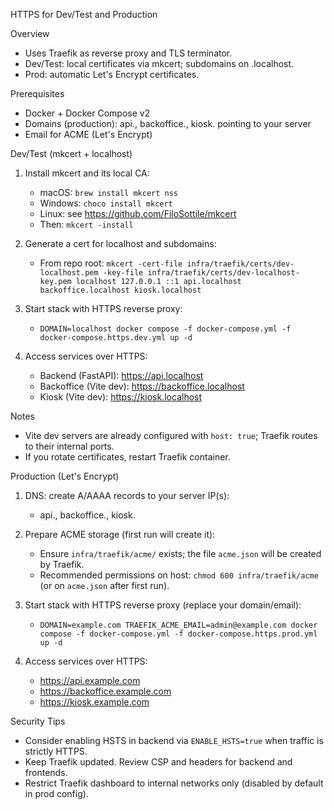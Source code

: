 HTTPS for Dev/Test and Production

Overview
- Uses Traefik as reverse proxy and TLS terminator.
- Dev/Test: local certificates via mkcert; subdomains on .localhost.
- Prod: automatic Let's Encrypt certificates.

Prerequisites
- Docker + Docker Compose v2
- Domains (production): api.<domain>, backoffice.<domain>, kiosk.<domain> pointing to your server
- Email for ACME (Let's Encrypt)

Dev/Test (mkcert + localhost)
1) Install mkcert and its local CA:
   - macOS: `brew install mkcert nss`
   - Windows: `choco install mkcert`
   - Linux: see https://github.com/FiloSottile/mkcert
   - Then: `mkcert -install`

2) Generate a cert for localhost and subdomains:
   - From repo root:
     `mkcert -cert-file infra/traefik/certs/dev-localhost.pem -key-file infra/traefik/certs/dev-localhost-key.pem localhost 127.0.0.1 ::1 api.localhost backoffice.localhost kiosk.localhost`

3) Start stack with HTTPS reverse proxy:
   - `DOMAIN=localhost docker compose -f docker-compose.yml -f docker-compose.https.dev.yml up -d`

4) Access services over HTTPS:
   - Backend (FastAPI): https://api.localhost
   - Backoffice (Vite dev): https://backoffice.localhost
   - Kiosk (Vite dev): https://kiosk.localhost

Notes
- Vite dev servers are already configured with `host: true`; Traefik routes to their internal ports.
- If you rotate certificates, restart Traefik container.

Production (Let's Encrypt)
1) DNS: create A/AAAA records to your server IP(s):
   - api.<domain>, backoffice.<domain>, kiosk.<domain>

2) Prepare ACME storage (first run will create it):
   - Ensure `infra/traefik/acme/` exists; the file `acme.json` will be created by Traefik.
   - Recommended permissions on host: `chmod 600 infra/traefik/acme` (or on `acme.json` after first run).

3) Start stack with HTTPS reverse proxy (replace your domain/email):
   - `DOMAIN=example.com TRAEFIK_ACME_EMAIL=admin@example.com docker compose -f docker-compose.yml -f docker-compose.https.prod.yml up -d`

4) Access services over HTTPS:
   - https://api.example.com
   - https://backoffice.example.com
   - https://kiosk.example.com

Security Tips
- Consider enabling HSTS in backend via `ENABLE_HSTS=true` when traffic is strictly HTTPS.
- Keep Traefik updated. Review CSP and headers for backend and frontends.
- Restrict Traefik dashboard to internal networks only (disabled by default in prod config).

